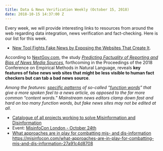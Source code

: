 ```yaml
---
title: Data & News Verification Weekly (October 15, 2018)
date: 2018-10-15 14:37:00 Z
---
```


Every week, we will provide interesting links to resources from around the web regarding data integration, news verification and fact-checking. Here is our list for this week.

* [New Tool Fights Fake News by Exposing the Websites That Create It](https://www.nextgov.com/cybersecurity/2018/10/new-tool-fights-fake-news-exposing-websites-create-it/151820/).

According to [NextGov.com](https://www.nextgov.com/), the study *[Predicting Factuality of Reporting and Bias of News Media Sources](https://www.researchgate.net/publication/327286998_Predicting_Factuality_of_Reporting_and_Bias_of_News_Media_Sources)*, forthcoming in the Proceedings of the 2018 Conference on Empirical Methods in Natural Language, reveals **key features of false news web sites that might be less visible to human fact checkers but can tab a bad news source**.

*Among the features: [specific patterns](https://arxiv.org/pdf/1511.07663.pdf) of so-called “[function words](http://www.psych.nyu.edu/pylkkanen/Neural_Bases/13_Function_Words.pdf)” that give a more spoken feel to a news article, as opposed to the far more common “content words.” Mainstream news editors clamp down fast and hard on too many function words, but fake news sites may not be edited at all*. 

* [Catalogue of all projects working to solve Misinformation and Disinformation](https://misinfocon.com/catalogue-of-all-projects-working-to-solve-misinformation-and-disinformation-f85324c6076c
)
* Event: [MisinfoCon London - October 24th](https://misinfocon.com/join-us-for-misinfocon-london-oct-24th-a5c597303bab)
* [What approaches are in play for combatting mis- and dis-information]() https://misinfocon.com/what-approaches-are-in-play-for-combatting-mis-and-dis-information-27a91c4d8708
